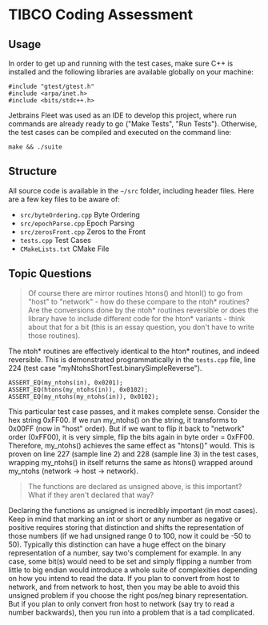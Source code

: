 # TIBCO Coding Assessment

## Usage
In order to get up and running with the test cases, make sure C++ is installed and the following libraries are available globally on your machine:

```
#include "gtest/gtest.h"
#include <arpa/inet.h>
#include <bits/stdc++.h>
```

Jetbrains Fleet was used as an IDE to develop this project, where run commands are already ready to go ("Make Tests", "Run Tests").
Otherwise, the test cases can be compiled and executed on the command line:

```
make && ./suite
```

## Structure
All source code is available in the `~/src` folder, including header files.
Here are a few key files to be aware of:

- `src/byteOrdering.cpp` Byte Ordering
- `src/epochParse.cpp` Epoch Parsing
- `src/zerosFront.cpp` Zeros to the Front
- `tests.cpp` Test Cases
- `CMakeLists.txt` CMake File

## Topic Questions
> Of course there are mirror routines htons() and htonl() to go from "host" to "network" - how do these compare to the ntoh* routines? Are the conversions done by the ntoh* routines reversible or does the library have to include different code for the hton* variants - think about that for a bit (this is an essay question, you don't have to write those routines).

The ntoh* routines are effectively identical to the hton* routines, and indeed reversible.
This is demonstrated programmatically in the `tests.cpp` file, line 224 (test case "myNtohsShortTest.binarySimpleReverse").

```
ASSERT_EQ(my_ntohs(in), 0x0201);
ASSERT_EQ(htons(my_ntohs(in)), 0x0102);
ASSERT_EQ(my_ntohs(my_ntohs(in)), 0x0102);
```

This particular test case passes, and it makes complete sense.
Consider the hex string 0xFF00.
If we run my_ntohs() on the string, it transforms to 0x00FF (now in "host" order).
But if we want to flip it back to "network" order (0xFF00), it is very simple, flip the bits again in byte order = 0xFF00.
Therefore, my_ntohs() achieves the same effect as "htons()" would.
This is proven on line 227 (sample line 2) and 228 (sample line 3) in the test cases, wrapping my_ntohs() in itself returns the same as htons() wrapped around my_ntohs (network -> host -> network).

> The functions are declared as unsigned above, is this important? What if they aren't declared that way?

Declaring the functions as unsigned is incredibly important (in most cases).
Keep in mind that marking an int or short or any number as negative or positive requires storing that distinction and shifts the representation of those numbers (if we had unsigned range 0 to 100, now it could be -50 to 50).
Typically this distinction can have a huge effect on the binary representation of a number, say two's complement for example.
In any case, some bit(s) would need to be set and simply flipping a number from little to big endian would introduce a whole suite of complexities depending on how you intend to read the data.
If you plan to convert from host to network, and from network to host, then you may be able to avoid this unsigned problem if you choose the right pos/neg binary representation.
But if you plan to only convert fron host to network (say try to read a number backwards), then you run into a problem that is a tad complicated.

